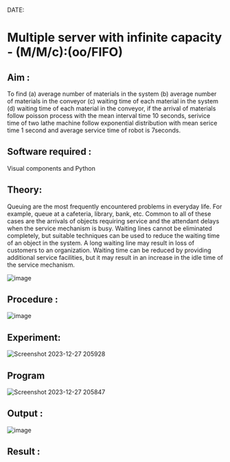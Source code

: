 DATE:
# Multiple server with infinite capacity - (M/M/c):(oo/FIFO)
## Aim :
To find (a) average number of materials in the system (b) average number of materials in the conveyor (c) waiting time of each material in the system (d) waiting time of each material in the conveyor, if the arrival  of materials follow poisson process with the mean interval time 10 seconds, serivice time of two lathe machine follow exponential distribution with mean serice time 1 second and average service time of robot is 7seconds.

## Software required :
Visual components and Python

## Theory:
Queuing are the most frequently encountered problems in everyday life. For example, queue at a cafeteria, library, bank, etc. Common to all of these cases are the arrivals of objects requiring service and the attendant delays when the service mechanism is busy. Waiting lines cannot be eliminated completely, but suitable techniques can be used to reduce the waiting time of an object in the system. A long waiting line may result in loss of customers to an organization. Waiting time can be reduced by providing additional service facilities, but it may result in an increase in the idle time of the service mechanism.

![image](https://user-images.githubusercontent.com/103921593/203238035-1c8109bc-cbf2-4c77-baea-c5b682a752ef.png)

## Procedure :

![image](https://user-images.githubusercontent.com/103921593/203238265-176740b0-eae2-4772-90be-5449869ac9b0.png)




## Experiment:
![Screenshot 2023-12-27 205928](https://github.com/23000966/Muttiple-capacity-with-infinite-capacity/assets/153983364/e8e37376-b3ae-4364-ae81-8c51c53b2f4d)


## Program
![Screenshot 2023-12-27 205847](https://github.com/23000966/Muttiple-capacity-with-infinite-capacity/assets/153983364/fa0997c0-c283-4772-84f3-9b364100bab4)


## Output :
![image](https://github.com/23000966/Muttiple-capacity-with-infinite-capacity/assets/153983364/41641639-8f64-40c8-bc83-54b4420752f6)



## Result : 

